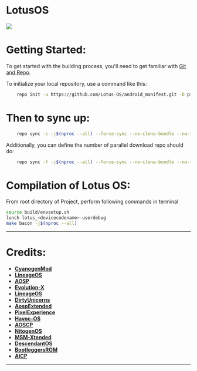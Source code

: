 # LotusOS #

<img src="https://raw.githubusercontent.com/Lotus-OS/android_manifest/pie/IMG_20191122_201827_999.jpg"> 

Getting Started:
==============

To get started with the building process, you'll need to get familiar with [Git and Repo](http://source.android.com/source/using-repo.html).

To initialize your local repository, use a command like this:

```bash
    repo init -u https://github.com/Lotus-OS/android_manifest.git -b pie
```

Then to sync up:
================

```bash
    repo sync -c -j$(nproc --all) --force-sync --no-clone-bundle --no-tags
```

Additionally, you can define the number of parallel download repo should do:

```bash
    repo sync -f -j$(nproc --all) --force-sync --no-clone-bundle --no-tags
```

Compilation of Lotus OS:
====================

From root directory of Project, perform following commands in terminal


```bash
source build/envsetup.sh
lunch lotus_<devicecodename>-userdebug
make bacon -j$(nproc --all)
```
-----------------------------------------------------------------------------

 Credits:
=======
 * [**CyanogenMod**](https://github.com/Cyanogenmod)
 * [**LineageOS**](https://github.com/LineageOS)
 * [**AOSP**](https://android.googlesource.com)
 * [**Evolution-X**](https://github.com/Evolution-X)
 * [**LineageOS**](https://github.com/LineageOS)
 * [**DirtyUnicorns**](https://github.com/dirtyunicorns)
 * [**AospExtended**](https://github.com/AospExtended)
 * [**PixelExperience**](https://github.com/PixelExperience)
 * [**Havoc-OS**](https://github.com/Havoc-OS)
 * [**AOSCP**](https://github.com/AOSCP)
 * [**NitogenOS**](https://github.com/NitogenOS)
 * [**MSM-Xtended**](https://github.com/MSM-Xtended)
 * [**DescendantOS**](https://github.com/Descendant)
 * [**BootleggersROM**](https://github.com/BootleggersROM)
 * [**AICP**](https://github.com/AICP)
 
-----------------------------------------------------------------------------
